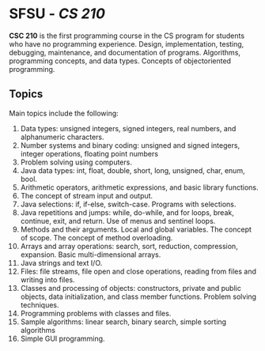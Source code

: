 # SFSU - *CS 210*

**CSC 210** is the first programming course in the CS program for students who have no
programming experience. Design, implementation, testing, debugging, maintenance, and documentation of
programs. Algorithms, programming concepts, and data types. Concepts of objectoriented
programming. 

## Topics

Main topics include the following:
1. Data types: unsigned integers, signed integers, real numbers, and alphanumeric
characters.
2. Number systems and binary coding: unsigned and signed integers, integer
operations, floating point numbers
3. Problem solving using computers.
4. Java data types: int, float, double, short, long, unsigned, char, enum, bool.
5. Arithmetic operators, arithmetic expressions, and basic library functions.
6. The concept of stream input and output.
7. Java selections: if, if-else, switch-case. Programs with selections.
8. Java repetitions and jumps: while, do-while, and for loops, break, continue, exit,
and return. Use of menus and sentinel loops.
9. Methods and their arguments. Local and global variables. The concept of scope. The concept of method overloading.
10. Arrays and array operations: search, sort, reduction, compression, expansion. Basic multi-dimensional arrays.
11. Java strings and text I/O.
12. Files: file streams, file open and close operations, reading from files and
writing into files.
13. Classes and processing of objects: constructors, private and public objects, data initialization, and class member functions. Problem solving techniques.
14. Programming problems with classes and files.
15. Sample algorithms: linear search, binary search, simple sorting algorithms
16. Simple GUI programming. 
